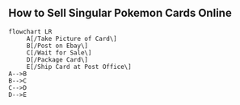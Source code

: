 ## How to Sell Singular Pokemon Cards Online

```mermaid
flowchart LR
     A[/Take Picture of Card\]
     B[/Post on Ebay\]
     C[/Wait for Sale\]
     D[/Package Card\]
     E[/Ship Card at Post Office\]
A-->B
B-->C
C-->D
D-->E

```

     
    
     


